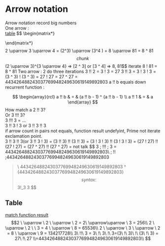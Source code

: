 # Arrow notation
Arrow notation record big numbers\
One arrow :\
[table](#table)
$$ \begin{matrix*}
  
\end{matrix*} $$
$$2 \uparrow  3 \uparrow 4 = (2^3) \uparrow (3^4 ) = 8 \uparrow 81 = 8 ^ 81$$
chunk 
$$(2 \uparrow 3)^{3 \uparrow 4} => [2 ^ 3] or [3 ^ 4] => 8, 81$$
iterate
8 ! 81 = 8 ^ 81
Two arrow :
2 do three iterations
3 !! 2 = 3 ! 3 = 27
3 !! 3 = 3 ! 3 ! 3 = (3 ^ 3) ! (3 ^ 3) = 27 ! 27 = 27 ^ 27 = 443426488243037769948249630619149892803
a !! b equals down recurrent function :

$$
\begin{array}{rcl}
a !! b & = & (a !! b - 1) ^ {a !! b - 1} \\
a !! 1 & = & a
\end{array}
$$
How match a 2 !! 3?\
Or 3 !!! 3?\
3 !!! 3 = ...\
3 !! 3 ! 3 or 3 !! 3 !! 3\
if arrow count in pairs not equals,
function result undefyint,
Prime not iterate exclamation point.\
3 !! 3 !! 3(or 3 !! 3 ! 3) = (3 !! 3) !! (3 !! 3) = (3 ! 3 ! 3) !! (3 ! 3 ! 3) = 
(27 ! 27) !! (27 ! 27) = (27 ^ 27) !! (27 ^ 27) = not talk
$$
3 \; !!! \; 3 =
443426488243037769948249630619149892803\\ \; !! \;443426488243037769948249630619149892803
>\\
  443426488243037769948249630619149892803 ^ {443426488243037769948249630619149892803}
$$
syntax :
$$ 3!_3 3  $$
## Table
[match function result](ArrowNotation.cs)
$$2 \ \uparrow \ 2 \ \uparrow \ 2 = 2\ \uparrow\uparrow \ 3 = 256\\
2 \ \uparrow \ 2 \  \ 3 = 4 \ \uparrow \  8 = 65536\\
2 \ \uparrow \ 3 \ \uparrow \ 2 = 8 \ \uparrow \ 9 = 134217728\\
3\ !!\ 3 = 3\ !\ 3\ !\ 3=(3\ !\ 3)\ !\ (3\ !\ 3) = 27\ !\ 27 \\=443426488243037769948249630619149892803\\
$$
$$ $$
